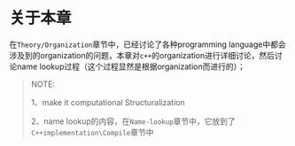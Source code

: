 # 关于本章

在`Theory/Organization`章节中，已经讨论了各种programming language中都会涉及到的organization的问题，本章对`c++`的organization进行详细讨论，然后讨论name lookup过程（这个过程显然是根据organization而进行的）；

> NOTE: 
>
> 1、make it computational Structuralization
>
> 2、name lookup的内容，在`Name-lookup`章节中，它放到了`C++implementation\Compile`章节中





